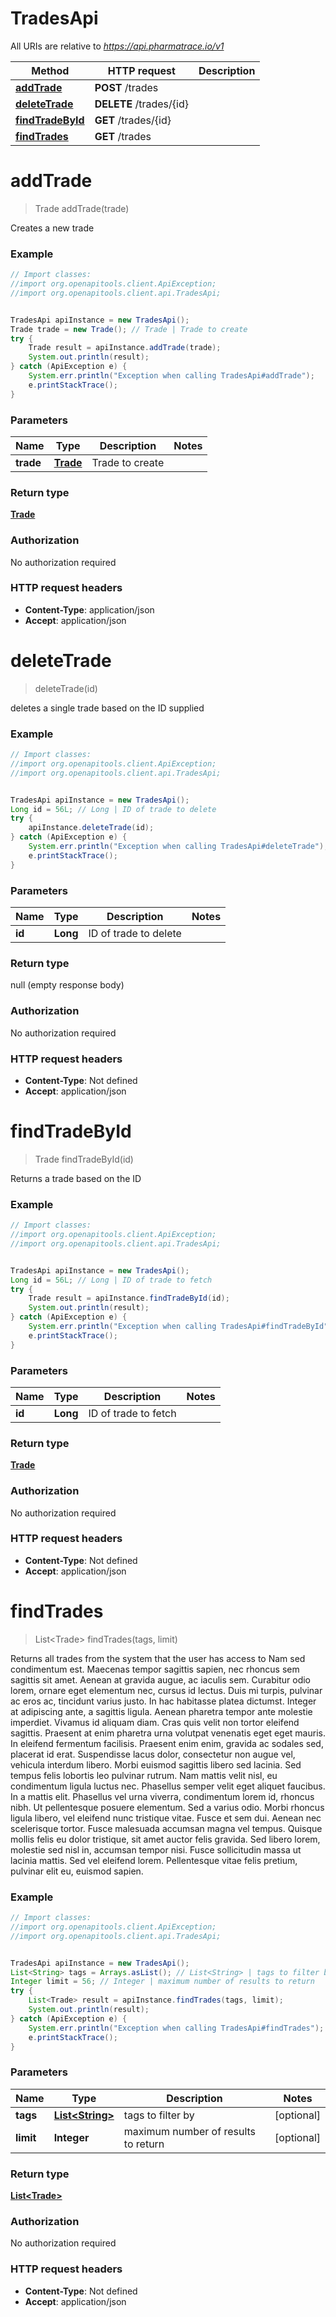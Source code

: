 # TradesApi

All URIs are relative to *https://api.pharmatrace.io/v1*

Method | HTTP request | Description
------------- | ------------- | -------------
[**addTrade**](TradesApi.md#addTrade) | **POST** /trades | 
[**deleteTrade**](TradesApi.md#deleteTrade) | **DELETE** /trades/{id} | 
[**findTradeById**](TradesApi.md#findTradeById) | **GET** /trades/{id} | 
[**findTrades**](TradesApi.md#findTrades) | **GET** /trades | 


<a name="addTrade"></a>
# **addTrade**
> Trade addTrade(trade)



Creates a new trade

### Example
```java
// Import classes:
//import org.openapitools.client.ApiException;
//import org.openapitools.client.api.TradesApi;


TradesApi apiInstance = new TradesApi();
Trade trade = new Trade(); // Trade | Trade to create
try {
    Trade result = apiInstance.addTrade(trade);
    System.out.println(result);
} catch (ApiException e) {
    System.err.println("Exception when calling TradesApi#addTrade");
    e.printStackTrace();
}
```

### Parameters

Name | Type | Description  | Notes
------------- | ------------- | ------------- | -------------
 **trade** | [**Trade**](Trade.md)| Trade to create |

### Return type

[**Trade**](Trade.md)

### Authorization

No authorization required

### HTTP request headers

 - **Content-Type**: application/json
 - **Accept**: application/json

<a name="deleteTrade"></a>
# **deleteTrade**
> deleteTrade(id)



deletes a single trade based on the ID supplied

### Example
```java
// Import classes:
//import org.openapitools.client.ApiException;
//import org.openapitools.client.api.TradesApi;


TradesApi apiInstance = new TradesApi();
Long id = 56L; // Long | ID of trade to delete
try {
    apiInstance.deleteTrade(id);
} catch (ApiException e) {
    System.err.println("Exception when calling TradesApi#deleteTrade");
    e.printStackTrace();
}
```

### Parameters

Name | Type | Description  | Notes
------------- | ------------- | ------------- | -------------
 **id** | **Long**| ID of trade to delete |

### Return type

null (empty response body)

### Authorization

No authorization required

### HTTP request headers

 - **Content-Type**: Not defined
 - **Accept**: application/json

<a name="findTradeById"></a>
# **findTradeById**
> Trade findTradeById(id)



Returns a trade based on the ID

### Example
```java
// Import classes:
//import org.openapitools.client.ApiException;
//import org.openapitools.client.api.TradesApi;


TradesApi apiInstance = new TradesApi();
Long id = 56L; // Long | ID of trade to fetch
try {
    Trade result = apiInstance.findTradeById(id);
    System.out.println(result);
} catch (ApiException e) {
    System.err.println("Exception when calling TradesApi#findTradeById");
    e.printStackTrace();
}
```

### Parameters

Name | Type | Description  | Notes
------------- | ------------- | ------------- | -------------
 **id** | **Long**| ID of trade to fetch |

### Return type

[**Trade**](Trade.md)

### Authorization

No authorization required

### HTTP request headers

 - **Content-Type**: Not defined
 - **Accept**: application/json

<a name="findTrades"></a>
# **findTrades**
> List&lt;Trade&gt; findTrades(tags, limit)



Returns all trades from the system that the user has access to Nam sed condimentum est. Maecenas tempor sagittis sapien, nec rhoncus sem sagittis sit amet. Aenean at gravida augue, ac iaculis sem. Curabitur odio lorem, ornare eget elementum nec, cursus id lectus. Duis mi turpis, pulvinar ac eros ac, tincidunt varius justo. In hac habitasse platea dictumst. Integer at adipiscing ante, a sagittis ligula. Aenean pharetra tempor ante molestie imperdiet. Vivamus id aliquam diam. Cras quis velit non tortor eleifend sagittis. Praesent at enim pharetra urna volutpat venenatis eget eget mauris. In eleifend fermentum facilisis. Praesent enim enim, gravida ac sodales sed, placerat id erat. Suspendisse lacus dolor, consectetur non augue vel, vehicula interdum libero. Morbi euismod sagittis libero sed lacinia.  Sed tempus felis lobortis leo pulvinar rutrum. Nam mattis velit nisl, eu condimentum ligula luctus nec. Phasellus semper velit eget aliquet faucibus. In a mattis elit. Phasellus vel urna viverra, condimentum lorem id, rhoncus nibh. Ut pellentesque posuere elementum. Sed a varius odio. Morbi rhoncus ligula libero, vel eleifend nunc tristique vitae. Fusce et sem dui. Aenean nec scelerisque tortor. Fusce malesuada accumsan magna vel tempus. Quisque mollis felis eu dolor tristique, sit amet auctor felis gravida. Sed libero lorem, molestie sed nisl in, accumsan tempor nisi. Fusce sollicitudin massa ut lacinia mattis. Sed vel eleifend lorem. Pellentesque vitae felis pretium, pulvinar elit eu, euismod sapien. 

### Example
```java
// Import classes:
//import org.openapitools.client.ApiException;
//import org.openapitools.client.api.TradesApi;


TradesApi apiInstance = new TradesApi();
List<String> tags = Arrays.asList(); // List<String> | tags to filter by
Integer limit = 56; // Integer | maximum number of results to return
try {
    List<Trade> result = apiInstance.findTrades(tags, limit);
    System.out.println(result);
} catch (ApiException e) {
    System.err.println("Exception when calling TradesApi#findTrades");
    e.printStackTrace();
}
```

### Parameters

Name | Type | Description  | Notes
------------- | ------------- | ------------- | -------------
 **tags** | [**List&lt;String&gt;**](String.md)| tags to filter by | [optional]
 **limit** | **Integer**| maximum number of results to return | [optional]

### Return type

[**List&lt;Trade&gt;**](Trade.md)

### Authorization

No authorization required

### HTTP request headers

 - **Content-Type**: Not defined
 - **Accept**: application/json


